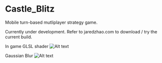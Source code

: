 # Castle_Blitz

Mobile turn-based mutliplayer strategy game.

Currently under development. Refer to jaredzhao.com to download / try the current build.

In game GLSL shader
![Alt text](http://jaredzhao.com/images/castle_blitz1.jpg "In game GLSL shader")

Gaussian Blur
![Alt text](http://jaredzhao.com/images/castle_blitz2.jpg "Gaussian Blur")
